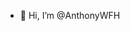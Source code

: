 - 👋 Hi, I’m @AnthonyWFH

<!---
AnthonyWFH/AnthonyWFH is a ✨ special ✨ repository because its `README.md` (this file) appears on your GitHub profile.
You can click the Preview link to take a look at your changes.
--->
